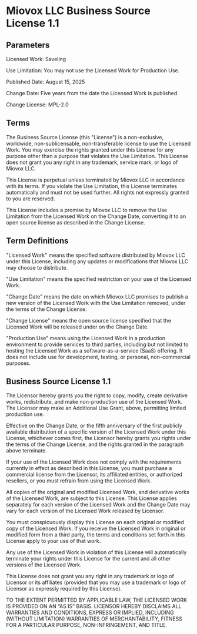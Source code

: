 # Miovox LLC Business Source License 1.1

## Parameters

Licensed Work: Saveling

Use Limitation: You may not use the Licensed Work for Production Use.

Published Date: August 15, 2025

Change Date: Five years from the date the Licensed Work is published

Change License: MPL-2.0

## Terms

The Business Source License (this "License") is a non-exclusive, worldwide, non-sublicensable, non-transferable license to use the Licensed Work. You may exercise the rights granted under this License for any purpose other than a purpose that violates the Use Limitation. This License does not grant you any right in any trademark, service mark, or logo of Miovox LLC.

This License is perpetual unless terminated by Miovox LLC in accordance with its terms. If you violate the Use Limitation, this License terminates automatically and must not be used further. All rights not expressly granted to you are reserved.

This License includes a promise by Miovox LLC to remove the Use Limitation from the Licensed Work on the Change Date, converting it to an open source license as described in the Change License.

## Term Definitions

"Licensed Work" means the specified software distributed by Miovox LLC under this License, including any updates or modifications that Miovox LLC may choose to distribute.

"Use Limitation" means the specified restriction on your use of the Licensed Work.

"Change Date" means the date on which Miovox LLC promises to publish a new version of the Licensed Work with the Use Limitation removed, under the terms of the Change License.

"Change License" means the open source license specified that the Licensed Work will be released under on the Change Date.

"Production Use" means using the Licensed Work in a production environment to provide services to third parties, including but not limited to hosting the Licensed Work as a software-as-a-service (SaaS) offering. It does not include use for development, testing, or personal, non-commercial purposes.

## Business Source License 1.1

The Licensor hereby grants you the right to copy, modify, create derivative works, redistribute, and make non-production use of the Licensed Work. The Licensor may make an Additional Use Grant, above, permitting limited production use.

Effective on the Change Date, or the fifth anniversary of the first publicly available distribution of a specific version of the Licensed Work under this License, whichever comes first, the Licensor hereby grants you rights under the terms of the Change License, and the rights granted in the paragraph above terminate.

If your use of the Licensed Work does not comply with the requirements currently in effect as described in this License, you must purchase a commercial license from the Licensor, its affiliated entities, or authorized resellers, or you must refrain from using the Licensed Work.

All copies of the original and modified Licensed Work, and derivative works of the Licensed Work, are subject to this License. This License applies separately for each version of the Licensed Work and the Change Date may vary for each version of the Licensed Work released by Licensor.

You must conspicuously display this License on each original or modified copy of the Licensed Work. If you receive the Licensed Work in original or modified form from a third party, the terms and conditions set forth in this License apply to your use of that work.

Any use of the Licensed Work in violation of this License will automatically terminate your rights under this License for the current and all other versions of the Licensed Work.

This License does not grant you any right in any trademark or logo of Licensor or its affiliates (provided that you may use a trademark or logo of Licensor as expressly required by this License).

TO THE EXTENT PERMITTED BY APPLICABLE LAW, THE LICENSED WORK IS PROVIDED ON AN “AS IS” BASIS. LICENSOR HEREBY DISCLAIMS ALL WARRANTIES AND CONDITIONS, EXPRESS OR IMPLIED, INCLUDING (WITHOUT LIMITATION) WARRANTIES OF MERCHANTABILITY, FITNESS FOR A PARTICULAR PURPOSE, NON-INFRINGEMENT, AND TITLE.
